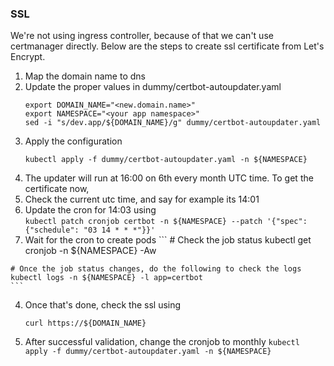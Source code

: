 ### SSL

We're not using ingress controller, because of that we can't use certmanager directly.
Below are the steps to create ssl certificate from Let's Encrypt.

1. Map the domain name to dns
2. Update the proper values in dummy/certbot-autoupdater.yaml 
   ```
   export DOMAIN_NAME="<new.domain.name>"
   export NAMESPACE="<your app namespace>"
   sed -i "s/dev.app/${DOMAIN_NAME}/g" dummy/certbot-autoupdater.yaml
   ```
3. Apply the configuration 
   ```
   kubectl apply -f dummy/certbot-autoupdater.yaml -n ${NAMESPACE}
   ```
4. The updater will run at 16:00 on 6th every month UTC time. To get the certificate now,
  1. Check the current utc time, and say for example its 14:01
  2. Update the cron for 14:03 using  
    ```
    kubectl patch cronjob certbot -n ${NAMESPACE} --patch '{"spec":{"schedule": "03 14 * * *"}}'
    ```
  3. Wait for the cron to create pods 
    ```
    # Check the job status
    kubectl get cronjob -n ${NAMESPACE} -Aw
    
    # Once the job status changes, do the following to check the logs
    kubectl logs -n ${NAMESPACE} -l app=certbot
    ```
  4. Once that's done, check the ssl using 
     ```
     curl https://${DOMAIN_NAME}
     ```
  5. After successful validation, change the cronjob to monthly
    ```
    kubectl apply -f dummy/certbot-autoupdater.yaml -n ${NAMESPACE}
    ```
